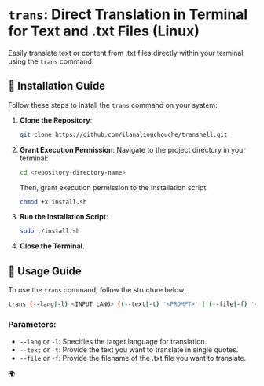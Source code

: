 
# `trans`: Direct Translation in Terminal for Text and .txt Files (Linux)

Easily translate text or content from .txt files directly within your terminal using the `trans` command.

## 🚀 Installation Guide

Follow these steps to install the `trans` command on your system:

1. **Clone the Repository**:
    ```bash
    git clone https://github.com/ilanaliouchouche/transhell.git
    ```
2. **Grant Execution Permission**:
   Navigate to the project directory in your terminal:
    ```bash
    cd <repository-directory-name>
    ```
   Then, grant execution permission to the installation script:
    ```bash
    chmod +x install.sh
    ```

3. **Run the Installation Script**:
    ```bash
    sudo ./install.sh
    ```

4. **Close the Terminal**.

## 📘 Usage Guide

To use the `trans` command, follow the structure below:

```bash
trans (--lang|-l) <INPUT LANG> ((--text|-t) '<PROMPT>' | (--file|-f) '<FILENAME>')
```

### Parameters:
- `--lang` or `-l`: Specifies the target language for translation.
- `--text` or `-t`: Provide the text you want to translate in single quotes.
- `--file` or `-f`: Provide the filename of the .txt file you want to translate.

 🌍
